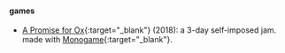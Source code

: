 ---
---

<h4>games</h4>

- [A Promise for Ox](https://gstryfe.itch.io/a-promise-for-ox){:target="_blank"} (2018): a 3-day self-imposed jam. made with [Monogame](https://monogame.net/){:target="_blank"}.